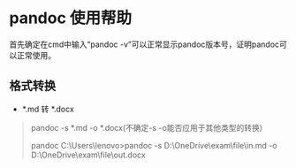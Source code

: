 # pandoc 使用帮助

首先确定在cmd中输入“pandoc -v”可以正常显示pandoc版本号，证明pandoc可以正常使用。

## 格式转换

- \*.md  转 \*.docx

>pandoc -s \*.md -o \*.docx(不确定-s -o能否应用于其他类型的转换)
>
>pandoc C:\Users\lenovo>pandoc -s D:\OneDrive\exam\file\in.md -o D:\OneDrive\exam\file\out.docx
